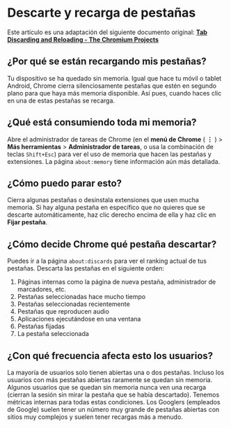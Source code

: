 # Descarte y recarga de pestañas

Este artículo es una adaptación del siguiente documento original: **[Tab Discarding and Reloading - The Chromium Projects](https://www.chromium.org/chromium-os/chromiumos-design-docs/tab-discarding-and-reloading)**

## ¿Por qué se están recargando mis pestañas?
Tu dispositivo se ha quedado sin memoria. Igual que hace tu móvil o tablet Android, Chrome cierra silenciosamente pestañas que estén en segundo plano para que haya más memoria disponible. Así pues, cuando haces clic en una de estas pestañas se recarga.

## ¿Qué está consumiendo toda mi memoria?
Abre el administrador de tareas de Chrome (en el **menú de Chrome** ( **⋮** ) > **Más herramientas** > **Administrador de tareas**, o usa la combinación de teclas `Shift+Esc`) para ver el uso de memoria que hacen las pestañas y extensiones. La página `about:memory` tiene información aún más detallada.

## ¿Cómo puedo parar esto?
Cierra algunas pestañas o desinstala extensiones que usen mucha memoria. Si hay alguna pestaña en específico que no quieres que se descarte automáticamente, haz clic derecho encima de ella y haz clic en **Fijar pestaña**.

## ¿Cómo decide Chrome qué pestaña descartar?
Puedes ir a la página `about:discards` para ver el ranking actual de tus pestañas. Descarta las pestañas en el siguiente orden:

1. Páginas internas como la página de nueva pestaña, administrador de marcadores, etc.
2. Pestañas seleccionadas hace mucho tiempo
3. Pestañas seleccionadas recientemente
4. Pestañas que reproducen audio
5. Aplicaciones ejecutándose en una ventana
6. Pestañas fijadas
7. La pestaña seleccionada

## ¿Con qué frecuencia afecta esto los usuarios?
La mayoría de usuarios solo tienen abiertas una o dos pestañas. Incluso los usuarios con más pestañas abiertas raramente se quedan sin memoria. Algunos usuarios que se quedan sin memoria nunca ven una recarga (cierran la sesión sin mirar la pestaña que se había descartado). Tenemos métricas internas para todas estas condiciones. Los Googlers (empleados de Google) suelen tener un número muy grande de pestañas abiertas con sitios muy complejos y suelen tener recargas más a menudo.
